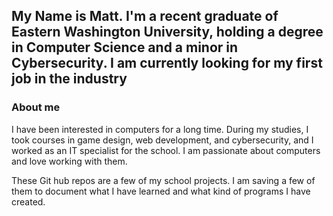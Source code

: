 ## My Name is Matt. I'm a recent graduate of Eastern Washington University, holding a degree in Computer Science and a minor in Cybersecurity. I am currently looking for my first job in the industry

### About me
I have been interested in computers for a long time. During my studies, I took courses in game design, web development, and cybersecurity, and I worked as an IT specialist for the school. I am passionate about computers and love working with them.

These Git hub repos are a few of my school projects. I am saving a few of them to document what I have learned and what kind of programs I have created.

<!--
**MattA41/MattA41** is a ✨ _special_ ✨ repository because its `README.md` (this file) appears on your GitHub profile.

Here are some ideas to get you started:

- 🔭 I’m currently working on ...
- 🌱 I’m currently learning ...
- 👯 I’m looking to collaborate on ...
- 🤔 I’m looking for help with ...
- 💬 Ask me about ...
- 📫 How to reach me: ...
- 😄 Pronouns: ...
- ⚡ Fun fact: ...
-->

